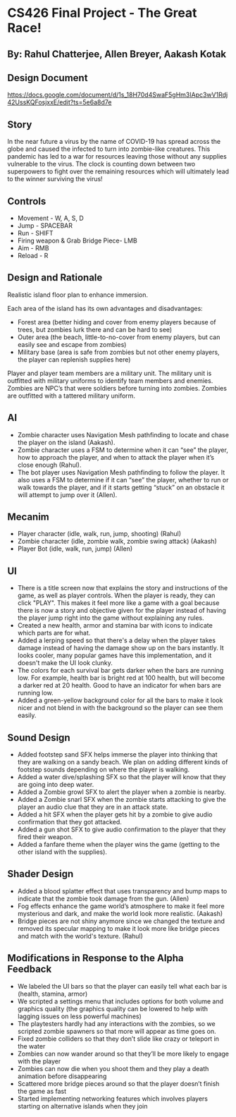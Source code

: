 # CS426 Final Project - The Great Race!
## By: Rahul Chatterjee, Allen Breyer, Aakash Kotak

## Design Document
https://docs.google.com/document/d/1s_18H70d4SwaF5gHm3IApc3wV1Rdj42UssKQFosjxxE/edit?ts=5e6a8d7e

## Story
In the near future a virus by the name of COVID-19 has spread across the globe and caused the infected to turn into zombie-like creatures. This pandemic has led to a war for resources leaving those without any supplies vulnerable to the virus. The clock is counting down between two superpowers to fight over the remaining resources which will ultimately lead to the winner surviving the virus!

## Controls
 - Movement - W, A, S, D
 - Jump - SPACEBAR
 - Run - SHIFT
 - Firing weapon & Grab Bridge Piece- LMB
 - Aim - RMB
 - Reload - R

## Design and Rationale
Realistic island floor plan to enhance immersion.

Each area of the island has its own advantages and disadvantages:
 - Forest area (better hiding and cover from enemy players because of trees, but zombies lurk there and can be hard to see)
 - Outer area (the beach, little-to-no-cover from enemy players, but can easily see and escape from zombies)
 - Military base (area is safe from zombies but not other enemy players, the player can replenish supplies here)
 
Player and player team members are a military unit. The military unit is outfitted with military uniforms to identify team members and enemies.
Zombies are NPC’s that were soldiers before turning into zombies. Zombies are outfitted with a tattered military uniform.


## AI
 - Zombie character uses Navigation Mesh pathfinding to locate and chase the player on the island (Aakash).
 - Zombie character uses a FSM to determine when it can “see” the player, how to approach the player, and when to attack the player when it’s close enough (Rahul).
 - The bot player uses Navigation Mesh pathfinding to follow the player. It also uses a FSM to determine if it can “see” the player, whether to run or walk towards the player, and if it starts getting “stuck” on an obstacle it will attempt to jump over it (Allen).

## Mecanim
  - Player character (idle, walk, run, jump, shooting) (Rahul)
  - Zombie character (idle, zombie walk, zombie swing attack) (Aakash)
  - Player Bot (idle, walk, run, jump) (Allen)
  
## UI
  - There is a title screen now that explains the story and instructions of the game, as well as player controls. When the player is ready, they can click "PLAY". This makes it feel more like a game with a goal because there is now a story and objective given for the player instead of having the player jump right into the game without explaining any rules.
  - Created a new health, armor and stamina bar with icons to indicate which parts are for what.
  - Added a lerping speed so that there's a delay when the player takes damage instead of having the damage show up on the bars instantly. It looks cooler, many popular games have this implementation, and it doesn't make the UI look clunky.
  - The colors for each survival bar gets darker when the bars are running low. For example, health bar is bright red at 100 health, but will become a darker red at 20 health. Good to have an indicator for when bars are running low.
  - Added a green-yellow background color for all the bars to make it look nicer and not blend in with the background so the player can see them easily.
  
## Sound Design
 - Added footstep sand SFX helps immerse the player into thinking that they are walking on a sandy beach. We plan on adding different kinds of footstep sounds depending on where the player is walking.
 - Added a water dive/splashing SFX so that the player will know that they are going into deep water.
 - Added a Zombie growl SFX to alert the player when a zombie is nearby.
 - Added a Zombie snarl SFX when the zombie starts attacking to give the player an audio clue that they are in an attack state.
 - Added a hit SFX when the player gets hit by a zombie to give audio confirmation that they got attacked.
 - Added a gun shot SFX to give audio confirmation to the player that they fired their weapon.
 - Added a fanfare theme when the player wins the game (getting to the other island with the supplies).
 
## Shader Design
 - Added a blood splatter effect that uses transparency and bump maps to indicate that the zombie took damage from the gun. (Allen)
 - Fog effects enhance the game world’s atmosphere to make it feel more mysterious and dark, and make the world look more realistic. (Aakash)
 - Bridge pieces are not shiny anymore since we changed the texture and removed its specular mapping to make it look more like bridge pieces and match with the world's texture. (Rahul)


## Modifications in Response to the Alpha Feedback
 - We labeled the UI bars so that the player can easily tell what each bar is (health, stamina, armor)
 - We scripted a settings menu that includes options for both volume and graphics quality (the graphics quality can be lowered to help with lagging issues on less powerful machines)
 - The playtesters hardly had any interactions with the zombies, so we scripted zombie spawners so that more will appear as time goes on.
 - Fixed zombie colliders so that they don’t slide like crazy or teleport in the water
 - Zombies can now wander around so that they’ll be more likely to engage with the player
 - Zombies can now die when you shoot them and they play a death animation before disappearing
 - Scattered more bridge pieces around so that the player doesn’t finish the game as fast
 - Started implementing networking features which involves players starting on alternative islands when they join



